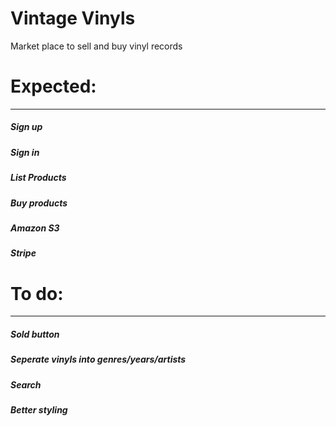 # Vintage Vinyls

Market place to sell and buy vinyl records

# Expected: 
_____________
##### Sign up 
##### Sign in
##### List Products
##### Buy products
##### Amazon S3
##### Stripe

# To do:
__________
##### Sold button
##### Seperate vinyls into genres/years/artists
##### Search 
##### Better styling
